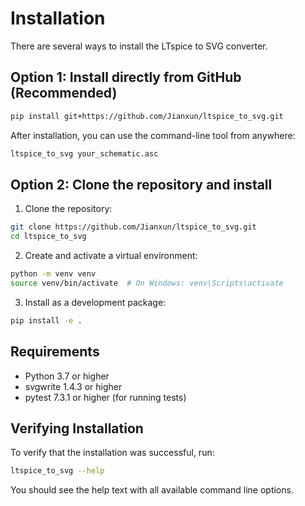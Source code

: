 # Installation

There are several ways to install the LTspice to SVG converter.

## Option 1: Install directly from GitHub (Recommended)

```bash
pip install git+https://github.com/Jianxun/ltspice_to_svg.git
```

After installation, you can use the command-line tool from anywhere:

```bash
ltspice_to_svg your_schematic.asc
```

## Option 2: Clone the repository and install

1. Clone the repository:
```bash
git clone https://github.com/Jianxun/ltspice_to_svg.git
cd ltspice_to_svg
```

2. Create and activate a virtual environment:
```bash
python -m venv venv
source venv/bin/activate  # On Windows: venv\Scripts\activate
```

3. Install as a development package:
```bash
pip install -e .
```

## Requirements

- Python 3.7 or higher
- svgwrite 1.4.3 or higher
- pytest 7.3.1 or higher (for running tests)

## Verifying Installation

To verify that the installation was successful, run:

```bash
ltspice_to_svg --help
```

You should see the help text with all available command line options. 